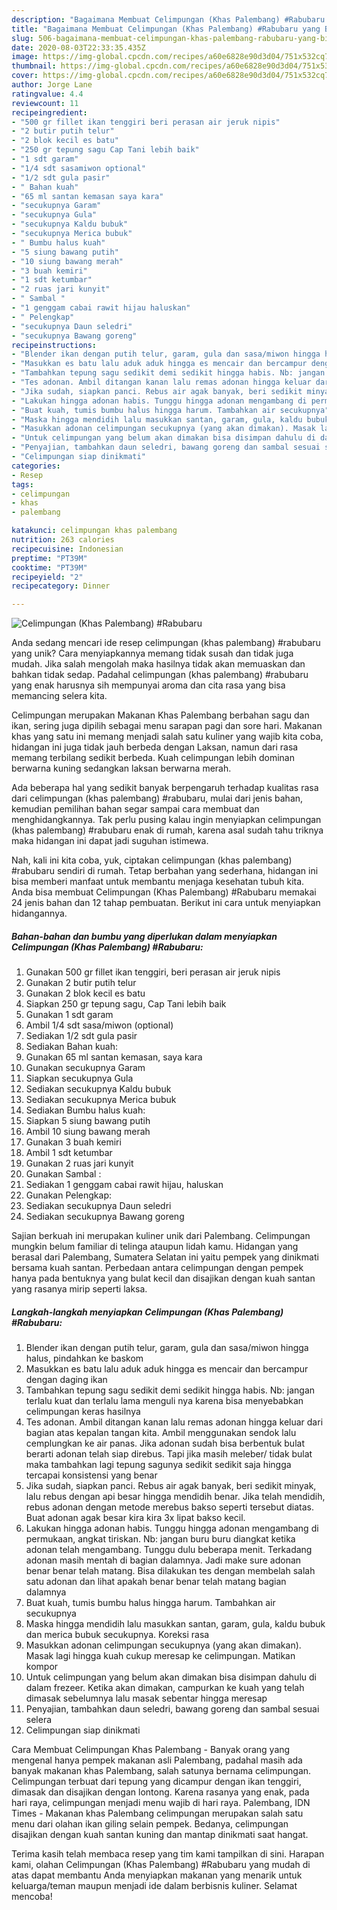 ```yaml
---
description: "Bagaimana Membuat Celimpungan (Khas Palembang) #Rabubaru yang Bikin Ngiler"
title: "Bagaimana Membuat Celimpungan (Khas Palembang) #Rabubaru yang Bikin Ngiler"
slug: 506-bagaimana-membuat-celimpungan-khas-palembang-rabubaru-yang-bikin-ngiler
date: 2020-08-03T22:33:35.435Z
image: https://img-global.cpcdn.com/recipes/a60e6828e90d3d04/751x532cq70/celimpungan-khas-palembang-rabubaru-foto-resep-utama.jpg
thumbnail: https://img-global.cpcdn.com/recipes/a60e6828e90d3d04/751x532cq70/celimpungan-khas-palembang-rabubaru-foto-resep-utama.jpg
cover: https://img-global.cpcdn.com/recipes/a60e6828e90d3d04/751x532cq70/celimpungan-khas-palembang-rabubaru-foto-resep-utama.jpg
author: Jorge Lane
ratingvalue: 4.4
reviewcount: 11
recipeingredient:
- "500 gr fillet ikan tenggiri beri perasan air jeruk nipis"
- "2 butir putih telur"
- "2 blok kecil es batu"
- "250 gr tepung sagu Cap Tani lebih baik"
- "1 sdt garam"
- "1/4 sdt sasamiwon optional"
- "1/2 sdt gula pasir"
- " Bahan kuah"
- "65 ml santan kemasan saya kara"
- "secukupnya Garam"
- "secukupnya Gula"
- "secukupnya Kaldu bubuk"
- "secukupnya Merica bubuk"
- " Bumbu halus kuah"
- "5 siung bawang putih"
- "10 siung bawang merah"
- "3 buah kemiri"
- "1 sdt ketumbar"
- "2 ruas jari kunyit"
- " Sambal "
- "1 genggam cabai rawit hijau haluskan"
- " Pelengkap"
- "secukupnya Daun seledri"
- "secukupnya Bawang goreng"
recipeinstructions:
- "Blender ikan dengan putih telur, garam, gula dan sasa/miwon hingga halus, pindahkan ke baskom"
- "Masukkan es batu lalu aduk aduk hingga es mencair dan bercampur dengan daging ikan"
- "Tambahkan tepung sagu sedikit demi sedikit hingga habis. Nb: jangan terlalu kuat dan terlalu lama menguli nya karena bisa menyebabkan celimpungan keras hasilnya"
- "Tes adonan. Ambil ditangan kanan lalu remas adonan hingga keluar dari bagian atas kepalan tangan kita. Ambil menggunakan sendok lalu cemplungkan ke air panas. Jika adonan sudah bisa berbentuk bulat berarti adonan telah siap direbus. Tapi jika masih meleber/ tidak bulat maka tambahkan lagi tepung sagunya sedikit sedikit saja hingga tercapai konsistensi yang benar"
- "Jika sudah, siapkan panci. Rebus air agak banyak, beri sedikit minyak, lalu rebus dengan api besar hingga mendidih benar. Jika telah mendidih, rebus adonan dengan metode merebus bakso seperti tersebut diatas. Buat adonan agak besar kira kira 3x lipat bakso kecil."
- "Lakukan hingga adonan habis. Tunggu hingga adonan mengambang di permukaan, angkat tiriskan. Nb: jangan buru buru diangkat ketika adonan telah mengambang. Tunggu dulu beberapa menit. Terkadang adonan masih mentah di bagian dalamnya. Jadi make sure adonan benar benar telah matang. Bisa dilakukan tes dengan membelah salah satu adonan dan lihat apakah benar benar telah matang bagian dalamnya"
- "Buat kuah, tumis bumbu halus hingga harum. Tambahkan air secukupnya"
- "Maska hingga mendidih lalu masukkan santan, garam, gula, kaldu bubuk dan merica bubuk secukupnya. Koreksi rasa"
- "Masukkan adonan celimpungan secukupnya (yang akan dimakan). Masak lagi hingga kuah cukup meresap ke celimpungan. Matikan kompor"
- "Untuk celimpungan yang belum akan dimakan bisa disimpan dahulu di dalam frezeer. Ketika akan dimakan, campurkan ke kuah yang telah dimasak sebelumnya lalu masak sebentar hingga meresap"
- "Penyajian, tambahkan daun seledri, bawang goreng dan sambal sesuai selera"
- "Celimpungan siap dinikmati"
categories:
- Resep
tags:
- celimpungan
- khas
- palembang

katakunci: celimpungan khas palembang 
nutrition: 263 calories
recipecuisine: Indonesian
preptime: "PT39M"
cooktime: "PT39M"
recipeyield: "2"
recipecategory: Dinner

---
```



![Celimpungan (Khas Palembang) #Rabubaru](https://img-global.cpcdn.com/recipes/a60e6828e90d3d04/751x532cq70/celimpungan-khas-palembang-rabubaru-foto-resep-utama.jpg)

Anda sedang mencari ide resep celimpungan (khas palembang) #rabubaru yang unik? Cara menyiapkannya memang tidak susah dan tidak juga mudah. Jika salah mengolah maka hasilnya tidak akan memuaskan dan bahkan tidak sedap. Padahal celimpungan (khas palembang) #rabubaru yang enak harusnya sih mempunyai aroma dan cita rasa yang bisa memancing selera kita.

Celimpungan merupakan Makanan Khas Palembang berbahan sagu dan ikan, sering juga dipilih sebagai menu sarapan pagi dan sore hari. Makanan khas yang satu ini memang menjadi salah satu kuliner yang wajib kita coba, hidangan ini juga tidak jauh berbeda dengan Laksan, namun dari rasa memang terbilang sedikit berbeda. Kuah celimpungan lebih dominan berwarna kuning sedangkan laksan berwarna merah.

Ada beberapa hal yang sedikit banyak berpengaruh terhadap kualitas rasa dari celimpungan (khas palembang) #rabubaru, mulai dari jenis bahan, kemudian pemilihan bahan segar sampai cara membuat dan menghidangkannya. Tak perlu pusing kalau ingin menyiapkan celimpungan (khas palembang) #rabubaru enak di rumah, karena asal sudah tahu triknya maka hidangan ini dapat jadi suguhan istimewa.


Nah, kali ini kita coba, yuk, ciptakan celimpungan (khas palembang) #rabubaru sendiri di rumah. Tetap berbahan yang sederhana, hidangan ini bisa memberi manfaat untuk membantu menjaga kesehatan tubuh kita. Anda bisa membuat Celimpungan (Khas Palembang) #Rabubaru memakai 24 jenis bahan dan 12 tahap pembuatan. Berikut ini cara untuk menyiapkan hidangannya.

<!--inarticleads1-->

##### Bahan-bahan dan bumbu yang diperlukan dalam menyiapkan Celimpungan (Khas Palembang) #Rabubaru:

1. Gunakan 500 gr fillet ikan tenggiri, beri perasan air jeruk nipis
1. Gunakan 2 butir putih telur
1. Gunakan 2 blok kecil es batu
1. Siapkan 250 gr tepung sagu, Cap Tani lebih baik
1. Gunakan 1 sdt garam
1. Ambil 1/4 sdt sasa/miwon (optional)
1. Sediakan 1/2 sdt gula pasir
1. Sediakan  Bahan kuah:
1. Gunakan 65 ml santan kemasan, saya kara
1. Gunakan secukupnya Garam
1. Siapkan secukupnya Gula
1. Sediakan secukupnya Kaldu bubuk
1. Sediakan secukupnya Merica bubuk
1. Sediakan  Bumbu halus kuah:
1. Siapkan 5 siung bawang putih
1. Ambil 10 siung bawang merah
1. Gunakan 3 buah kemiri
1. Ambil 1 sdt ketumbar
1. Gunakan 2 ruas jari kunyit
1. Gunakan  Sambal :
1. Sediakan 1 genggam cabai rawit hijau, haluskan
1. Gunakan  Pelengkap:
1. Sediakan secukupnya Daun seledri
1. Sediakan secukupnya Bawang goreng


Sajian berkuah ini merupakan kuliner unik dari Palembang. Celimpungan mungkin belum familiar di telinga ataupun lidah kamu. Hidangan yang berasal dari Palembang, Sumatera Selatan ini yaitu pempek yang dinikmati bersama kuah santan. Perbedaan antara celimpungan dengan pempek hanya pada bentuknya yang bulat kecil dan disajikan dengan kuah santan yang rasanya mirip seperti laksa. 

<!--inarticleads2-->

##### Langkah-langkah menyiapkan Celimpungan (Khas Palembang) #Rabubaru:

1. Blender ikan dengan putih telur, garam, gula dan sasa/miwon hingga halus, pindahkan ke baskom
1. Masukkan es batu lalu aduk aduk hingga es mencair dan bercampur dengan daging ikan
1. Tambahkan tepung sagu sedikit demi sedikit hingga habis. Nb: jangan terlalu kuat dan terlalu lama menguli nya karena bisa menyebabkan celimpungan keras hasilnya
1. Tes adonan. Ambil ditangan kanan lalu remas adonan hingga keluar dari bagian atas kepalan tangan kita. Ambil menggunakan sendok lalu cemplungkan ke air panas. Jika adonan sudah bisa berbentuk bulat berarti adonan telah siap direbus. Tapi jika masih meleber/ tidak bulat maka tambahkan lagi tepung sagunya sedikit sedikit saja hingga tercapai konsistensi yang benar
1. Jika sudah, siapkan panci. Rebus air agak banyak, beri sedikit minyak, lalu rebus dengan api besar hingga mendidih benar. Jika telah mendidih, rebus adonan dengan metode merebus bakso seperti tersebut diatas. Buat adonan agak besar kira kira 3x lipat bakso kecil.
1. Lakukan hingga adonan habis. Tunggu hingga adonan mengambang di permukaan, angkat tiriskan. Nb: jangan buru buru diangkat ketika adonan telah mengambang. Tunggu dulu beberapa menit. Terkadang adonan masih mentah di bagian dalamnya. Jadi make sure adonan benar benar telah matang. Bisa dilakukan tes dengan membelah salah satu adonan dan lihat apakah benar benar telah matang bagian dalamnya
1. Buat kuah, tumis bumbu halus hingga harum. Tambahkan air secukupnya
1. Maska hingga mendidih lalu masukkan santan, garam, gula, kaldu bubuk dan merica bubuk secukupnya. Koreksi rasa
1. Masukkan adonan celimpungan secukupnya (yang akan dimakan). Masak lagi hingga kuah cukup meresap ke celimpungan. Matikan kompor
1. Untuk celimpungan yang belum akan dimakan bisa disimpan dahulu di dalam frezeer. Ketika akan dimakan, campurkan ke kuah yang telah dimasak sebelumnya lalu masak sebentar hingga meresap
1. Penyajian, tambahkan daun seledri, bawang goreng dan sambal sesuai selera
1. Celimpungan siap dinikmati


Cara Membuat Celimpungan Khas Palembang - Banyak orang yang mengenal hanya pempek makanan asli Palembang, padahal masih ada banyak makanan khas Palembang, salah satunya bernama celimpungan. Celimpungan terbuat dari tepung yang dicampur dengan ikan tenggiri, dimasak dan disajikan dengan lontong. Karena rasanya yang enak, pada hari raya, celimpungan menjadi menu wajib di hari raya. Palembang, IDN Times - Makanan khas Palembang celimpungan merupakan salah satu menu dari olahan ikan giling selain pempek. Bedanya, celimpungan disajikan dengan kuah santan kuning dan mantap dinikmati saat hangat. 

Terima kasih telah membaca resep yang tim kami tampilkan di sini. Harapan kami, olahan Celimpungan (Khas Palembang) #Rabubaru yang mudah di atas dapat membantu Anda menyiapkan makanan yang menarik untuk keluarga/teman maupun menjadi ide dalam berbisnis kuliner. Selamat mencoba!
